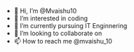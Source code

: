 - 👋 Hi, I’m @Mvaishu10
- 👀 I’m interested in coding
- 🌱 I’m currently pursuing IT Enginnering
- 💞️ I’m looking to collaborate on 
- 📫 How to reach me @mvaishu_10 

<!---
Mvaishu10/Mvaishu10 is a ✨ special ✨ repository because its `README.md` (this file) appears on your GitHub profile.
You can click the Preview link to take a look at your changes.
--->
